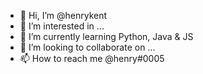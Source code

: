 - 👋 Hi, I’m @henrykent
- 👀 I’m interested in ...
- 🌱 I’m currently learning Python, Java & JS
- 💞️ I’m looking to collaborate on ...
- 📫 How to reach me @henry#0005

<!---
henrykent/henrykent is a ✨ special ✨ repository because its `README.md` (this file) appears on your GitHub profile.
You can click the Preview link to take a look at your changes.
--->
